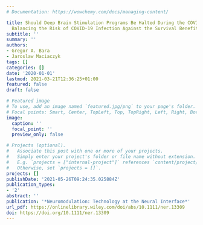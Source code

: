 ```yaml
---
# Documentation: https://wowchemy.com/docs/managing-content/

title: Should Deep Brain Stimulation Programs Be Halted During the COVID-19 Pandemic?
  Balancing the Risk of COVID-19 Infection Against the Survival Benefits of DBS
subtitle: ''
summary: ''
authors:
- Gregor A. Bara
- Jaroslaw Maciaczyk
tags: []
categories: []
date: '2020-01-01'
lastmod: 2021-03-21T12:36:25+01:00
featured: false
draft: false

# Featured image
# To use, add an image named `featured.jpg/png` to your page's folder.
# Focal points: Smart, Center, TopLeft, Top, TopRight, Left, Right, BottomLeft, Bottom, BottomRight.
image:
  caption: ''
  focal_point: ''
  preview_only: false

# Projects (optional).
#   Associate this post with one or more of your projects.
#   Simply enter your project's folder or file name without extension.
#   E.g. `projects = ["internal-project"]` references `content/project/deep-learning/index.md`.
#   Otherwise, set `projects = []`.
projects: []
publishDate: '2021-05-26T09:24:35.025884Z'
publication_types:
- '2'
abstract: ''
publication: '*Neuromodulation: Technology at the Neural Interface*'
url_pdf: https://onlinelibrary.wiley.com/doi/abs/10.1111/ner.13309
doi: https://doi.org/10.1111/ner.13309
---
```

